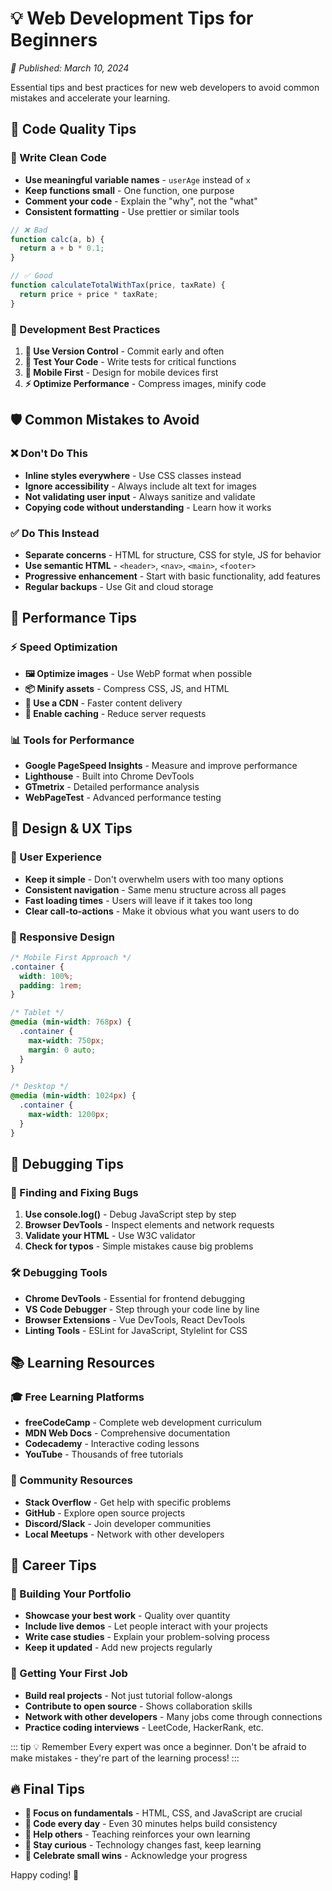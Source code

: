 # 💡 Web Development Tips for Beginners

_📅 Published: March 10, 2024_

Essential tips and best practices for new web developers to avoid common mistakes and accelerate your learning.

## 🎯 Code Quality Tips

### 📝 Write Clean Code

- **Use meaningful variable names** - `userAge` instead of `x`
- **Keep functions small** - One function, one purpose
- **Comment your code** - Explain the "why", not the "what"
- **Consistent formatting** - Use prettier or similar tools

```javascript
// ❌ Bad
function calc(a, b) {
  return a + b * 0.1;
}

// ✅ Good
function calculateTotalWithTax(price, taxRate) {
  return price + price * taxRate;
}
```

### 🔧 Development Best Practices

1. **🔄 Use Version Control** - Commit early and often
2. **🧪 Test Your Code** - Write tests for critical functions
3. **📱 Mobile First** - Design for mobile devices first
4. **⚡ Optimize Performance** - Compress images, minify code

## 🛡️ Common Mistakes to Avoid

### ❌ Don't Do This

- **Inline styles everywhere** - Use CSS classes instead
- **Ignore accessibility** - Always include alt text for images
- **Not validating user input** - Always sanitize and validate
- **Copying code without understanding** - Learn how it works

### ✅ Do This Instead

- **Separate concerns** - HTML for structure, CSS for style, JS for behavior
- **Use semantic HTML** - `<header>`, `<nav>`, `<main>`, `<footer>`
- **Progressive enhancement** - Start with basic functionality, add features
- **Regular backups** - Use Git and cloud storage

## 🚀 Performance Tips

### ⚡ Speed Optimization

- **🖼️ Optimize images** - Use WebP format when possible
- **📦 Minify assets** - Compress CSS, JS, and HTML
- **🔄 Use a CDN** - Faster content delivery
- **💾 Enable caching** - Reduce server requests

### 📊 Tools for Performance

- **Google PageSpeed Insights** - Measure and improve performance
- **Lighthouse** - Built into Chrome DevTools
- **GTmetrix** - Detailed performance analysis
- **WebPageTest** - Advanced performance testing

## 🎨 Design & UX Tips

### 🎯 User Experience

- **Keep it simple** - Don't overwhelm users with too many options
- **Consistent navigation** - Same menu structure across all pages
- **Fast loading times** - Users will leave if it takes too long
- **Clear call-to-actions** - Make it obvious what you want users to do

### 📱 Responsive Design

```css
/* Mobile First Approach */
.container {
  width: 100%;
  padding: 1rem;
}

/* Tablet */
@media (min-width: 768px) {
  .container {
    max-width: 750px;
    margin: 0 auto;
  }
}

/* Desktop */
@media (min-width: 1024px) {
  .container {
    max-width: 1200px;
  }
}
```

## 🔧 Debugging Tips

### 🐛 Finding and Fixing Bugs

1. **Use console.log()** - Debug JavaScript step by step
2. **Browser DevTools** - Inspect elements and network requests
3. **Validate your HTML** - Use W3C validator
4. **Check for typos** - Simple mistakes cause big problems

### 🛠️ Debugging Tools

- **Chrome DevTools** - Essential for frontend debugging
- **VS Code Debugger** - Step through your code line by line
- **Browser Extensions** - Vue DevTools, React DevTools
- **Linting Tools** - ESLint for JavaScript, Stylelint for CSS

## 📚 Learning Resources

### 🎓 Free Learning Platforms

- **freeCodeCamp** - Complete web development curriculum
- **MDN Web Docs** - Comprehensive documentation
- **Codecademy** - Interactive coding lessons
- **YouTube** - Thousands of free tutorials

### 🤝 Community Resources

- **Stack Overflow** - Get help with specific problems
- **GitHub** - Explore open source projects
- **Discord/Slack** - Join developer communities
- **Local Meetups** - Network with other developers

## 🎯 Career Tips

### 💼 Building Your Portfolio

- **Showcase your best work** - Quality over quantity
- **Include live demos** - Let people interact with your projects
- **Write case studies** - Explain your problem-solving process
- **Keep it updated** - Add new projects regularly

### 🚀 Getting Your First Job

- **Build real projects** - Not just tutorial follow-alongs
- **Contribute to open source** - Shows collaboration skills
- **Network with other developers** - Many jobs come through connections
- **Practice coding interviews** - LeetCode, HackerRank, etc.

::: tip 💡 Remember
Every expert was once a beginner. Don't be afraid to make mistakes - they're part of the learning process!
:::

## 🔥 Final Tips

- **🎯 Focus on fundamentals** - HTML, CSS, and JavaScript are crucial
- **📅 Code every day** - Even 30 minutes helps build consistency
- **🤝 Help others** - Teaching reinforces your own learning
- **🌱 Stay curious** - Technology changes fast, keep learning
- **🎉 Celebrate small wins** - Acknowledge your progress

Happy coding! 🚀

